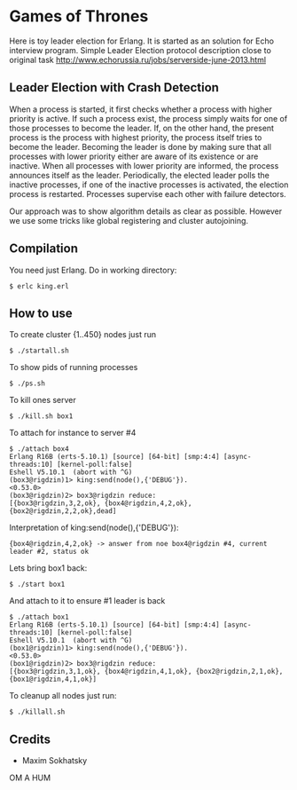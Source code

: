 Games of Thrones
================

Here is toy leader election for Erlang. It is started as
an solution for Echo interview program. Simple Leader Election
protocol description close to original task http://www.echorussia.ru/jobs/serverside-june-2013.html

Leader Election with Crash Detection
------------------------------------

When a process is started, it first checks whether a process with
higher priority is active. If such a process exist, the process
simply waits for one of those processes to become the leader.
If, on the other hand, the present process is the process with
highest priority, the process itself tries to become the leader.
Becoming the leader is done by making sure that all processes
with lower priority either are aware of its existence or are
inactive. When all processes with lower priority are informed,
the process announces itself as the leader. Periodically, the
elected leader polls the inactive processes, if one of the
inactive processes is activated, the election process is
restarted. Processes supervise each other with failure
detectors.

Our approach was to show algorithm details as clear as possible.
However we use some tricks like global registering and cluster autojoining.

Compilation
-----------

You need just Erlang. Do in working directory:

    $ erlс king.erl

How to use
----------

To create cluster {1..450} nodes just run

    $ ./startall.sh

To show pids of running processes

    $ ./ps.sh

To kill ones server

    $ ./kill.sh box1

To attach for instance to server #4

    $ ./attach box4
    Erlang R16B (erts-5.10.1) [source] [64-bit] [smp:4:4] [async-threads:10] [kernel-poll:false]
    Eshell V5.10.1  (abort with ^G)
    (box3@rigdzin)1> king:send(node(),{'DEBUG'}).
    <0.53.0>
    (box3@rigdzin)2> box3@rigdzin reduce:
    [{box3@rigdzin,3,2,ok}, {box4@rigdzin,4,2,ok}, {box2@rigdzin,2,2,ok},dead]

Interpretation of king:send(node(),{'DEBUG'}):

    {box4@rigdzin,4,2,ok} -> answer from noe box4@rigdzin #4, current leader #2, status ok

Lets bring box1 back:

    $ ./start box1

And attach to it to ensure #1 leader is back

    $ ./attach box1
    Erlang R16B (erts-5.10.1) [source] [64-bit] [smp:4:4] [async-threads:10] [kernel-poll:false]
    Eshell V5.10.1  (abort with ^G)
    (box1@rigdzin)1> king:send(node(),{'DEBUG'}).
    <0.53.0>
    (box1@rigdzin)2> box3@rigdzin reduce:
    [{box3@rigdzin,3,1,ok}, {box4@rigdzin,4,1,ok}, {box2@rigdzin,2,1,ok}, {box1@rigdzin,4,1,ok}]

To cleanup all nodes just run:

    $ ./killall.sh

Credits
-------

* Maxim Sokhatsky

OM A HUM
